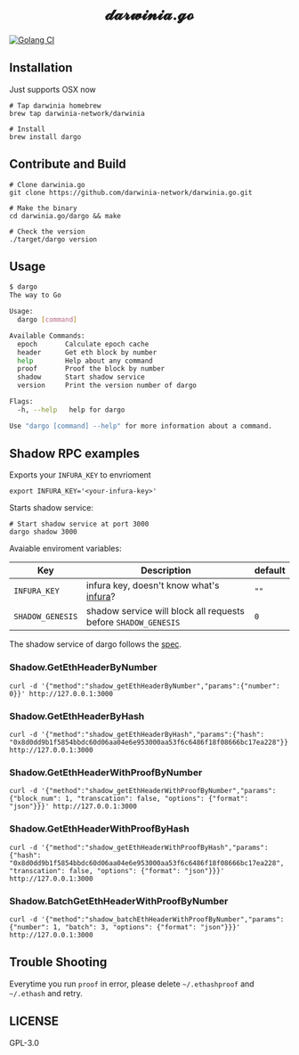 <h1 align="center">
𝓭𝓪𝓻𝔀𝓲𝓷𝓲𝓪.𝓰𝓸
</h1>

[![Golang CI][workflow-badge]][github]

## Installation

Just supports OSX now

```
# Tap darwinia homebrew
brew tap darwinia-network/darwinia

# Install
brew install dargo
```

## Contribute and Build

```
# Clone darwinia.go
git clone https://github.com/darwinia-network/darwinia.go.git

# Make the binary
cd darwinia.go/dargo && make

# Check the version
./target/dargo version
```

## Usage

```sh
$ dargo
The way to Go

Usage:
  dargo [command]

Available Commands:
  epoch       Calculate epoch cache
  header      Get eth block by number
  help        Help about any command
  proof       Proof the block by number
  shadow      Start shadow service
  version     Print the version number of dargo

Flags:
  -h, --help   help for dargo

Use "dargo [command] --help" for more information about a command.

```

## Shadow RPC examples

Exports your `INFURA_KEY` to envrioment

```
export INFURA_KEY='<your-infura-key>'
```

Starts shadow service:

```
# Start shadow service at port 3000
dargo shadow 3000
```

Avaiable enviroment variables:

| Key              | Description                                                    | default |
|------------------|----------------------------------------------------------------|---------|
| `INFURA_KEY`     | infura key, doesn't know what's [infura][infura]?              | `""`    |
| `SHADOW_GENESIS` | shadow service will block all requests before `SHADOW_GENESIS` | `0`     |

The shadow service of dargo follows the [spec][spec].

### Shadow.GetEthHeaderByNumber

```
curl -d '{"method":"shadow_getEthHeaderByNumber","params":{"number": 0}}' http://127.0.0.1:3000
```

### Shadow.GetEthHeaderByHash

```
curl -d '{"method":"shadow_getEthHeaderByHash","params":{"hash": "0x8d0dd9b1f5854bbdc60d06aa04e6e953000aa53f6c6486f18f08666bc17ea228"}}' http://127.0.0.1:3000
```

### Shadow.GetEthHeaderWithProofByNumber

```
curl -d '{"method":"shadow_getEthHeaderWithProofByNumber","params":{"block_num": 1, "transcation": false, "options": {"format": "json"}}}' http://127.0.0.1:3000
```

### Shadow.GetEthHeaderWithProofByHash

```
curl -d '{"method":"shadow_getEthHeaderWithProofByHash","params":{"hash": "0x8d0dd9b1f5854bbdc60d06aa04e6e953000aa53f6c6486f18f08666bc17ea228", "transcation": false, "options": {"format": "json"}}}' http://127.0.0.1:3000
```

### Shadow.BatchGetEthHeaderWithProofByNumber

```
curl -d '{"method":"shadow_batchEthHeaderWithProofByNumber","params":{"number": 1, "batch": 3, "options": {"format": "json"}}}' http://127.0.0.1:3000
```

## Trouble Shooting

Everytime you run `proof` in error, please delete `~/.ethashproof` and `~/.ethash` 
and retry.

## LICENSE

GPL-3.0


[infura]: https://infura.io
[github]: https://github.com/darwinia-network/darwinia.go
[spec]: https://github.com/darwinia-network/darwinia/wiki/Darwinia-offchain-worker-shadow-service-spec
[workflow-badge]: https://github.com/darwinia-network/darwinia.go/workflows/Golang%20CI/badge.svg
